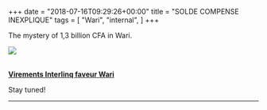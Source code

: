 +++
date = "2018-07-16T09:29:26+00:00"
title = "SOLDE COMPENSE INEXPLIQUE"
tags = [
    "Wari",
    "internal",
]
+++

The mystery of 1,3 billion CFA in Wari.

<div class="container" style="width:auto">
  <a target="blank" href="https://res.cloudinary.com/vincentstradic/image/upload/v1526132495/work/j11-1.jpg">
    <img src="https://res.cloudinary.com/vincentstradic/image/upload/bo_2px_solid_rgb:279d14/v1526132495/work/j11-1.jpg" style="max-width:100%">
  </a>
</div>
<br>
<!--more-->

[**Virements Interlinq faveur Wari**](https://res.cloudinary.com/vincentstradic/raw/upload/v1526132608/work/Virements_Interlinq_faveur_Wari__2.xlsx)

Stay tuned!


<hr>
